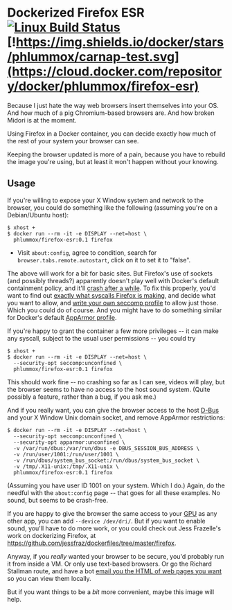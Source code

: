 # Dockerized Firefox ESR [![Linux Build Status](https://img.shields.io/travis/phlummox/docker-firefox-esr.svg?label=Linux%20build)](https://travis-ci.org/phlummox/docker-firefox-esr)[!https://img.shields.io/docker/stars/phlummox/carnap-test.svg](https://cloud.docker.com/repository/docker/phlummox/firefox-esr) 

Because I just hate the way web browsers insert themselves into your
OS. And how much of a pig Chromium-based browsers are. And how broken
Midori is at the moment.

Using Firefox in a Docker container, you can decide exactly how much of the
rest of your system your browser can see.

Keeping the browser updated is more of a pain, because you have
to rebuild the image you're using, but at least it won't happen
without your knowing.

## Usage

If you're willing to expose your X Window system and network to the browser,
you could do something like the following (assuming you're on a Debian/Ubuntu
host):

```
$ xhost + 
$ docker run --rm -it -e DISPLAY --net=host \
  phlummox/firefox-esr:0.1 firefox
```

-   Visit `about:config`, agree to condition, search for
    `browser.tabs.remote.autostart`, click on it to set it to "false".

The above will work for a bit for basic sites. But Firefox's use of sockets
(and possibly threads?) apparently doesn't play well with Docker's default
containment policy, and it'll [crash after a while][crash]. To fix this properly,
you'd want to find out [exactly what syscalls Firefox is making][syscalls], and decide
what you want to allow, and [write your own seccomp profile][secprofile] to
allow just those. Which you could do of course. And you might have to do
something similar for Docker's default [AppArmor profile][apparmor].

[crash]: https://github.com/SeleniumHQ/docker-selenium/issues/397
[syscalls]: https://firejail.wordpress.com/documentation-2/seccomp-guide/ 
[secprofile]: https://docs.docker.com/engine/security/seccomp/
[apparmor]: https://docs.docker.com/engine/security/apparmor/


If you're happy to grant the container a few more privileges -- it can make
any syscall, subject to the usual user permissions -- you could try

```
$ xhost + 
$ docker run --rm -it -e DISPLAY --net=host \
  --security-opt seccomp:unconfined \
  phlummox/firefox-esr:0.1 firefox
``` 

This should work fine -- no crashing so far as I can see, videos will play,
but the browser seems to have no access to the host sound system. (Quite possibly
a feature, rather than a bug, if you ask me.)

And if you really want, you can give the browser access to the host 
[D-Bus](https://en.wikipedia.org/wiki/D-Bus) and your X Window Unix
domain socket, and remove AppArmor restrictions:

```
$ docker run --rm -it -e DISPLAY --net=host \
  --security-opt seccomp:unconfined \
  --security-opt apparmor:unconfined \
  -v /var/run/dbus:/var/run/dbus -e DBUS_SESSION_BUS_ADDRESS \
  -v /run/user/1001:/run/user/1001 \
  -v /run/dbus/system_bus_socket:/run/dbus/system_bus_socket \
  -v /tmp/.X11-unix:/tmp/.X11-unix \
  phlummox/firefox-esr:0.1 firefox   
```

(Assuming you have user ID 1001 on your system. Which I do.) Again, do the
needful with the `about:config` page -- that goes for all these examples.
No sound, but seems to be crash-free.

If you are happy to give the browser the same access to your
[GPU][gpu] as any other app, you can add `--device /dev/dri/`. But if you want to
enable sound, you'll have to do more work, or you could check out 
Jess Frazelle's work on dockerizing Firefox, at
<https://github.com/jessfraz/dockerfiles/tree/master/firefox>.

[gpu]: https://en.wikipedia.org/wiki/Direct_Rendering_Manager

Anyway, if you *really* wanted your browser to be secure, you'd probably
run it from inside a VM. Or only use text-based browsers. Or go the Richard
Stallman route, and have a bot [email you the HTML of web pages you want][rms]
so you can view them locally.

[rms]: https://stallman.org/stallman-computing.html

But if you want things to be a *bit* more convenient, maybe this image will
help.




